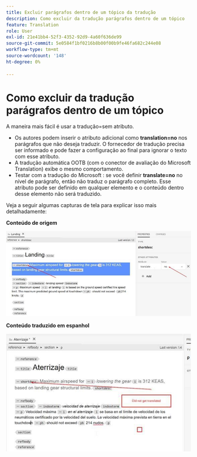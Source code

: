 ```yaml
---
title: Excluir parágrafos dentro de um tópico da tradução
description: Como excluir da tradução parágrafos dentro de um tópico
feature: Translation
role: User
exl-id: 21e41bb4-52f3-4352-92d9-4a60f636de99
source-git-commit: 5e0584f1bf0216b8b00f00b9fe46fa682c244e08
workflow-type: tm+mt
source-wordcount: '148'
ht-degree: 0%

---
```


# Como excluir da tradução parágrafos dentro de um tópico

A maneira mais fácil é usar a tradução=sem atributo.

+ Os autores podem inserir o atributo adicional como **translation=no** nos parágrafos que não deseja traduzir. O fornecedor de tradução precisa ser informado e pode fazer a configuração ao final para ignorar o texto com esse atributo.
+ A tradução automática OOTB (com o conector de avaliação do Microsoft Translation) exibe o mesmo comportamento.
+ Testar com a tradução do Microsoft : se você definir **translate=no** no nível de parágrafo, então não traduz o parágrafo completo. Esse atributo pode ser definido em qualquer elemento e o conteúdo dentro desse elemento não será traduzido.


Veja a seguir algumas capturas de tela para explicar isso mais detalhadamente:

**Conteúdo de origem**

![Conteúdo de origem](assets/source-content.jpg)

**Conteúdo traduzido em espanhol**

![Conteúdo traduzido em espanhol](assets/trans-content.jpg)

